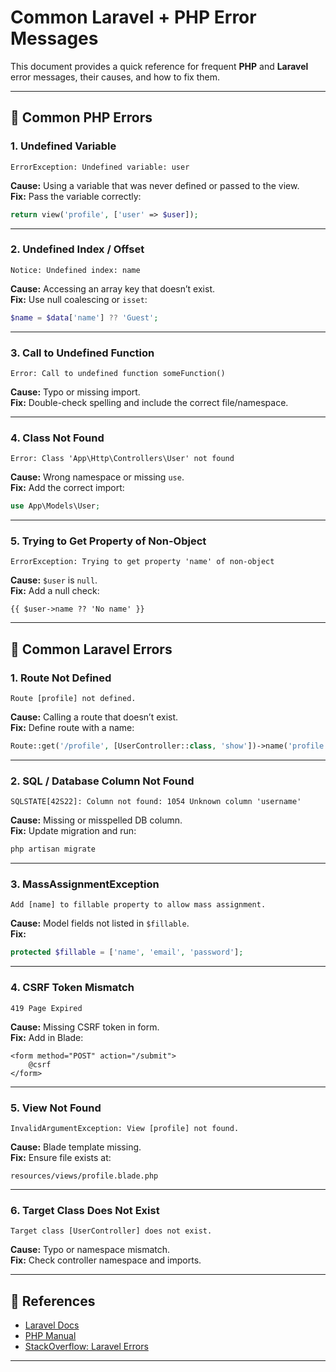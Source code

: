 # Common Laravel + PHP Error Messages

This document provides a quick reference for frequent **PHP** and **Laravel** error messages, their causes, and how to fix them.

---

## 🐘 Common PHP Errors

### 1. Undefined Variable
```
ErrorException: Undefined variable: user
```
**Cause:** Using a variable that was never defined or passed to the view.  
**Fix:** Pass the variable correctly:
```php
return view('profile', ['user' => $user]);
```

---

### 2. Undefined Index / Offset
```
Notice: Undefined index: name
```
**Cause:** Accessing an array key that doesn’t exist.  
**Fix:** Use null coalescing or `isset`:
```php
$name = $data['name'] ?? 'Guest';
```

---

### 3. Call to Undefined Function
```
Error: Call to undefined function someFunction()
```
**Cause:** Typo or missing import.  
**Fix:** Double-check spelling and include the correct file/namespace.

---

### 4. Class Not Found
```
Error: Class 'App\Http\Controllers\User' not found
```
**Cause:** Wrong namespace or missing `use`.  
**Fix:** Add the correct import:
```php
use App\Models\User;
```

---

### 5. Trying to Get Property of Non-Object
```
ErrorException: Trying to get property 'name' of non-object
```
**Cause:** `$user` is `null`.  
**Fix:** Add a null check:
```blade
{{ $user->name ?? 'No name' }}
```

---

## 🐇 Common Laravel Errors

### 1. Route Not Defined
```
Route [profile] not defined.
```
**Cause:** Calling a route that doesn’t exist.  
**Fix:** Define route with a name:
```php
Route::get('/profile', [UserController::class, 'show'])->name('profile');
```

---

### 2. SQL / Database Column Not Found
```
SQLSTATE[42S22]: Column not found: 1054 Unknown column 'username'
```
**Cause:** Missing or misspelled DB column.  
**Fix:** Update migration and run:
```bash
php artisan migrate
```

---

### 3. MassAssignmentException
```
Add [name] to fillable property to allow mass assignment.
```
**Cause:** Model fields not listed in `$fillable`.  
**Fix:**
```php
protected $fillable = ['name', 'email', 'password'];
```

---

### 4. CSRF Token Mismatch
```
419 Page Expired
```
**Cause:** Missing CSRF token in form.  
**Fix:** Add in Blade:
```blade
<form method="POST" action="/submit">
    @csrf
</form>
```

---

### 5. View Not Found
```
InvalidArgumentException: View [profile] not found.
```
**Cause:** Blade template missing.  
**Fix:** Ensure file exists at:
```
resources/views/profile.blade.php
```

---

### 6. Target Class Does Not Exist
```
Target class [UserController] does not exist.
```
**Cause:** Typo or namespace mismatch.  
**Fix:** Check controller namespace and imports.

---

## 📖 References
- [Laravel Docs](https://laravel.com/docs)
- [PHP Manual](https://www.php.net/manual/en/)
- [StackOverflow: Laravel Errors](https://stackoverflow.com/questions/tagged/laravel)

---
